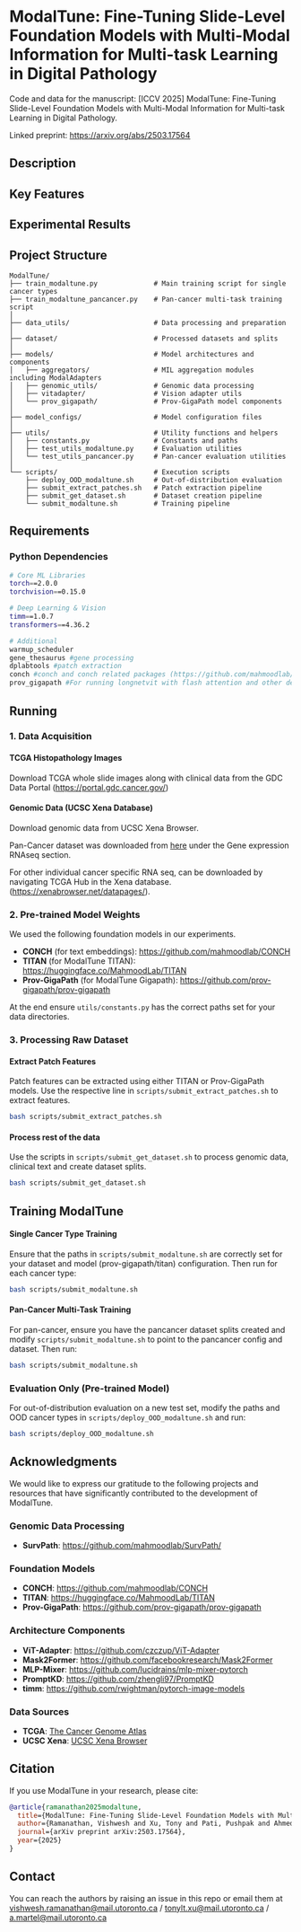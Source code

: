 # ModalTune: Fine-Tuning Slide-Level Foundation Models with Multi-Modal Information for Multi-task Learning in Digital Pathology
Code and data for the manuscript: [ICCV 2025] ModalTune: Fine-Tuning Slide-Level Foundation Models with Multi-Modal Information for Multi-task Learning in Digital Pathology.   

Linked preprint: https://arxiv.org/abs/2503.17564

## Description

## Key Features

## Experimental Results

## Project Structure
```
ModalTune/
├── train_modaltune.py              # Main training script for single cancer types
├── train_modaltune_pancancer.py    # Pan-cancer multi-task training script
│
├── data_utils/                     # Data processing and preparation
│
├── dataset/                        # Processed datasets and splits
│
├── models/                         # Model architectures and components
│   ├── aggregators/                # MIL aggregation modules including ModalAdapters
│   ├── genomic_utils/              # Genomic data processing
│   ├── vitadapter/                 # Vision adapter utils
│   └── prov_gigapath/              # Prov-GigaPath model components
│
├── model_configs/                  # Model configuration files
│
├── utils/                          # Utility functions and helpers
│   ├── constants.py                # Constants and paths
│   ├── test_utils_modaltune.py     # Evaluation utilities
│   └── test_utils_pancancer.py     # Pan-cancer evaluation utilities
│
└── scripts/                        # Execution scripts
    ├── deploy_OOD_modaltune.sh     # Out-of-distribution evaluation
    ├── submit_extract_patches.sh   # Patch extraction pipeline
    ├── submit_get_dataset.sh       # Dataset creation pipeline
    └── submit_modaltune.sh         # Training pipeline
```

## Requirements

### Python Dependencies

```bash
# Core ML Libraries
torch==2.0.0
torchvision==0.15.0

# Deep Learning & Vision
timm==1.0.7
transformers==4.36.2

# Additional
warmup_scheduler
gene_thesaurus #gene processing
dplabtools #patch extraction
conch #conch and conch related packages (https://github.com/mahmoodlab/CONCH)
prov_gigapath #For running longnetvit with flash attention and other dependencies (https://github.com/prov-gigapath/prov-gigapath)
```

## Running

### 1. Data Acquisition

#### TCGA Histopathology Images

Download TCGA whole slide images along with clinical data from the GDC Data Portal (https://portal.gdc.cancer.gov/)

#### Genomic Data (UCSC Xena Database)

Download genomic data from UCSC Xena Browser.

Pan-Cancer dataset was downloaded from [here](https://xenabrowser.net/datapages/?cohort=TCGA%20Pan-Cancer%20(PANCAN)&removeHub=http%3A%2F%2F127.0.0.1%3A7222) under the Gene expression RNAseq section.

For other individual cancer specific RNA seq, can be downloaded by navigating TCGA Hub in the Xena database.  (https://xenabrowser.net/datapages/).  


### 2. Pre-trained Model Weights
We used the following foundation models in our experiments. 
- **CONCH** (for text embeddings): https://github.com/mahmoodlab/CONCH
- **TITAN** (for ModalTune TITAN): https://huggingface.co/MahmoodLab/TITAN
- **Prov-GigaPath** (for ModalTune Gigapath): https://github.com/prov-gigapath/prov-gigapath

At the end ensure `utils/constants.py` has the correct paths set for your data directories.

### 3. Processing Raw Dataset

#### Extract Patch Features
Patch features can be extracted using either TITAN or Prov-GigaPath models. Use the respective line in `scripts/submit_extract_patches.sh` to extract features.

```bash
bash scripts/submit_extract_patches.sh
```
#### Process rest of the data
Use the scripts in `scripts/submit_get_dataset.sh` to process genomic data, clinical text and create dataset splits.
```bash
bash scripts/submit_get_dataset.sh
```

## Training ModalTune

#### Single Cancer Type Training

Ensure that the paths in `scripts/submit_modaltune.sh` are correctly set for your dataset and model (prov-gigapath/titan) configuration. Then run for each cancer type:
```bash
bash scripts/submit_modaltune.sh
```

#### Pan-Cancer Multi-Task Training
For pan-cancer, ensure you have the pancancer dataset splits created and modify `scripts/submit_modaltune.sh` to point to the pancancer config and dataset. Then run:
```bash
bash scripts/submit_modaltune.sh
```

### Evaluation Only (Pre-trained Model)
For out-of-distribution evaluation on a new test set, modify the paths and OOD cancer types in `scripts/deploy_OOD_modaltune.sh` and run:
```bash
bash scripts/deploy_OOD_modaltune.sh
```

## Acknowledgments

We would like to express our gratitude to the following projects and resources that have significantly contributed to the development of ModalTune.
### Genomic Data Processing
- **SurvPath**: https://github.com/mahmoodlab/SurvPath/

### Foundation Models
- **CONCH**: https://github.com/mahmoodlab/CONCH
- **TITAN**: https://huggingface.co/MahmoodLab/TITAN
- **Prov-GigaPath**: https://github.com/prov-gigapath/prov-gigapath

### Architecture Components
- **ViT-Adapter**: https://github.com/czczup/ViT-Adapter
- **Mask2Former**: https://github.com/facebookresearch/Mask2Former
- **MLP-Mixer**: https://github.com/lucidrains/mlp-mixer-pytorch
- **PromptKD**: https://github.com/zhengli97/PromptKD
- **timm**: https://github.com/rwightman/pytorch-image-models

### Data Sources
- **TCGA**: [The Cancer Genome Atlas](https://portal.gdc.cancer.gov/)
- **UCSC Xena**: [UCSC Xena Browser](https://xenabrowser.net/)

## Citation

If you use ModalTune in your research, please cite:

```bibtex
@article{ramanathan2025modaltune,
  title={ModalTune: Fine-Tuning Slide-Level Foundation Models with Multi-Modal Information for Multi-task Learning in Digital Pathology},
  author={Ramanathan, Vishwesh and Xu, Tony and Pati, Pushpak and Ahmed, Faruk and Goubran, Maged and Martel, Anne L},
  journal={arXiv preprint arXiv:2503.17564},
  year={2025}
}
```

## Contact

You can reach the authors by raising an issue in this repo or email them at
vishwesh.ramanathan@mail.utoronto.ca / tonylt.xu@mail.utoronto.ca / a.martel@mail.utoronto.ca
